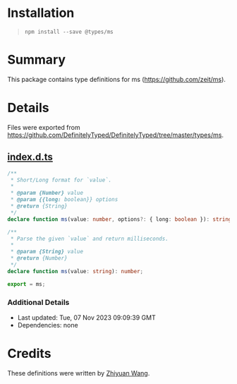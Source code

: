 # Installation

> `npm install --save @types/ms`

# Summary

This package contains type definitions for ms (https://github.com/zeit/ms).

# Details

Files were exported from https://github.com/DefinitelyTyped/DefinitelyTyped/tree/master/types/ms.

## [index.d.ts](https://github.com/DefinitelyTyped/DefinitelyTyped/tree/master/types/ms/index.d.ts)

````ts
/**
 * Short/Long format for `value`.
 *
 * @param {Number} value
 * @param {{long: boolean}} options
 * @return {String}
 */
declare function ms(value: number, options?: { long: boolean }): string;

/**
 * Parse the given `value` and return milliseconds.
 *
 * @param {String} value
 * @return {Number}
 */
declare function ms(value: string): number;

export = ms;

````

### Additional Details

* Last updated: Tue, 07 Nov 2023 09:09:39 GMT
* Dependencies: none

# Credits

These definitions were written by [Zhiyuan Wang](https://github.com/danny8002).

